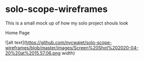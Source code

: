 # solo-scope-wireframes

This is a small mock up of how  my solo project shouls look

Home Page

![alt text](https://github.com/nycwajet/solo-scope-wireframes/blob/master/images/Screen%20Shot%202020-04-20%20at%2015.57.06.png width)
